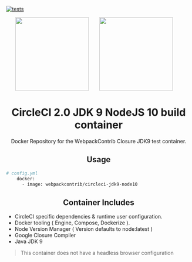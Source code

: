 [![tests][tests]][tests-url]

<div align="center">
  <img width="200" height="200"
    src="https://cdn.worldvectorlogo.com/logos/circleci.svg">
  <a href="https://github.com/easymetrics">
    <img width="200" height="200" vspace="" hspace="25"
      src="https://cdn.worldvectorlogo.com/logos/webpack-icon.svg">
  </a>
  <h1>CircleCI 2.0 JDK 9 NodeJS 10 build container</h1>
  <p>Docker Repository for the WebpackContrib Closure JDK9 test container.<p>
</div>

<h2 align="center">Usage</h2>

```bash
# config.yml
    docker:
      - image: webpackcontrib/circleci-jdk9-node10
```

<h2 align="center">Container Includes</h2>

- CircleCI specific dependencies & runtime user configuration.
- Docker tooling ( Engine, Compose, Dockerize ).
- Node Version Manager ( Version defaults to node:latest )
- Google Closure Compiler
- Java JDK 9

> This container does not have a headless browser configuration

[tests]: https://circleci.com/gh/webpack-contrib/circleci-jdk9-node10.svg?style=svg
[tests-url]: https://circleci.com/gh/webpack-contrib/circleci-jdk9-node10